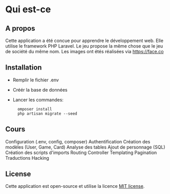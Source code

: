 <h1>Qui est-ce</h1> 

## A propos

Cette application a été concue pour apprendre le développement web.
Elle utilise le framework PHP Laravel.
Le jeu propose la même chose que le jeu de société du même nom.
Les images ont étés réalisées via https://face.co

## Installation

- Remplir le fichier .env
- Créér la base de données
- Lancer les commandes:
  
        omposer install    
        php artisan migrate --seed 

## Cours

Configuration (.env, config, composer)
Authentification
Création des modèles (User, Game, Card)
Analyse des tables
Ajout de personnage (SQL)
Création des scripts d'imports
Routing
Controller
Templating
Pagination
Traductions
Hacking

## License

Cette application est open-source et utilise la licence [MIT license](https://opensource.org/licenses/MIT).
